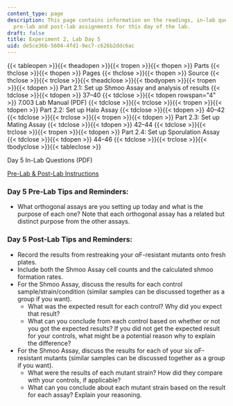 ```yaml
---
content_type: page
description: This page contains information on the readings, in-lab questions, and
  pre-lab and post-lab assignments for this day of the lab.
draft: false
title: Experiment 2, Lab Day 5
uid: de5ce36b-5604-4fd1-9ec7-c626b2ddc6ac
---
```

{{< tableopen >}}{{< theadopen >}}{{< tropen >}}{{< thopen >}}
Parts
{{< thclose >}}{{< thopen >}}
Pages
{{< thclose >}}{{< thopen >}}
Source
{{< thclose >}}{{< trclose >}}{{< theadclose >}}{{< tbodyopen >}}{{< tropen >}}{{< tdopen >}}
Part 2.1: Set up Shmoo Assay and analysis of results
{{< tdclose >}}{{< tdopen >}}
37–40
{{< tdclose >}}{{< tdopen rowspan="4" >}}
7.003 Lab Manual (PDF)
{{< tdclose >}}{{< trclose >}}{{< tropen >}}{{< tdopen >}}
Part 2.2: Set up Halo Assay
{{< tdclose >}}{{< tdopen >}}
40–42
{{< tdclose >}}{{< trclose >}}{{< tropen >}}{{< tdopen >}}
Part 2.3: Set up Mating Assay
{{< tdclose >}}{{< tdopen >}}
42–44
{{< tdclose >}}{{< trclose >}}{{< tropen >}}{{< tdopen >}}
Part 2.4: Set up Sporulation Assay
{{< tdclose >}}{{< tdopen >}}
44–46
{{< tdclose >}}{{< trclose >}}{{< tbodyclose >}}{{< tableclose >}}

Day 5 In-Lab Questions (PDF)

[Pre-Lab & Post-Lab Instructions](https://draft.ocw.mit.edu/courses/7-003-applied-molecular-biology-lab-spring-2022/pages/lab-notebook-instructions/)

### Day 5 Pre-Lab Tips and Reminders:

- What orthogonal assays are you setting up today and what is the purpose of each one? Note that each orthogonal assay has a related but distinct purpose from the other assays.

### Day 5 Post-Lab Tips and Reminders:

- Record the results from restreaking your αF-resistant mutants onto fresh plates.
- Include both the Shmoo Assay cell counts and the calculated shmoo formation rates.
- For the Shmoo Assay, discuss the results for each control sample/strain/condition (similar samples can be discussed together as a group if you want).
    - What was the expected result for each control? Why did you expect that result?
    - What can you conclude from each control based on whether or not you got the expected results? If you did not get the expected result for your controls, what might be a potential reason why to explain the difference?
- For the Shmoo Assay, discuss the results for each of your six αF-resistant mutants (similar samples can be discussed together as a group if you want).
    - What were the results of each mutant strain? How did they compare with your controls, if applicable?
    - What can you conclude about each mutant strain based on the result for each assay? Explain your reasoning.